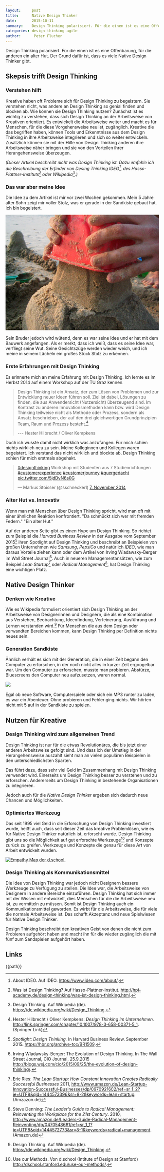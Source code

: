 ```yaml
---
layout:     post
title:      Native Design Thinker
date:       2015-10-11
summary:    Design Thinking polarisiert. Für die einen ist es eine Offenbarung, für die anderen ein alter Hut. Der Grund dafür ist, dass es viele Native Design Thinker gibt.
categories: design thinking agile
author:      Peter Flucher
---
```



  



Design Thinking polarisiert. Für die einen ist es eine Offenbarung, für die anderen ein alter Hut. Der Grund dafür ist, dass es viele Native Design Thinker gibt.




## Skepsis trifft Design Thinking 

### Verstehen hilft


  Kreative haben oft Probleme sich für Design Thinking zu begeistern. Sie verstehen nicht, was andere an Design Thinking so genial finden und blocken ab. Wie können sie Design Thinking nutzen? Zunächst ist es wichtig zu verstehen, dass sich Design Thinking an der Arbeitsweise von Kreativen orientiert. Es entwickelt die Arbeitsweise weiter und macht es für Menschen, für die diese Vorgehensweise neu ist, zugänglich. Kreative die das begriffen haben, können Tools und Erkenntnisse aus dem Design Thinking in ihre Arbeitsweise integrieren und sich so weiter entwickeln. Zusätzlich können sie mit der Hilfe von Design Thinking anderen ihre Arbeitsweise näher bringen und sie von den Vorteilen ihrer Herangehensweise überzeugen.

  *(Dieser Artikel beschreibt nicht was Design Thinking ist. Dazu emfehle ich die Beschreibung der Erfinder von Desing Thinking IDEO[^IDEO], des Hasso-Plattner-Instituts[^HPI] oder Wikipedia[^wiki].)*

### Das war aber meine Idee

  Die Idee zu dem Artikel ist mir vor zwei Wochen gekommen. Mein 5 Jahre alter Sohn zeigt mir voller Stolz, was er gerade in der Sandkiste gebaut hat. Ich bin begeistert.

  ![Ein Bauwerk aus Sand.](/images/sand.jpg)

  Sein Bruder jedoch wird wütend, denn es war seine Idee und er hat mit dem Bauwerk angefangen. Als er merkt, dass ich weiß, dass es seine Idee war, verfliegt seine Wut. Seine Gesichtszüge werden wieder weich, und ich meine in seinem Lächeln ein großes Stück Stolz zu erkennen.



### Erste Erfahrungen mit Design Thinking

  Es erinnerte mich an meine Erfahrung mit Design Thinking. Ich lernte es im Herbst 2014 auf einem Workshop auf der TU Graz kennen.

 > Design Thinking ist ein Ansatz, der zum Lösen von Problemen und zur Entwicklung neuer Ideen führen soll. Ziel ist dabei, Lösungen zu finden, die aus Anwendersicht (Nutzersicht) überzeugend sind. Im Kontrast zu anderen Innovationsmethoden kann bzw. wird Design Thinking teilweise nicht als Methode oder Prozess, sondern als Ansatz beschrieben, der auf den drei gleichwertigen Grundprinzipien Team, Raum und Prozess besteht.[^Hilbrecht]
 >
 > --- Hester Hilbrecht / Oliver Kempkens

  Doch ich wusste damit nicht wirklich was anzufangen. Für mich schien nichts wirklich neu zu sein. Meine Kolleginnen und Kollegen waren begeistert. Ich verstand das nicht wirklich und blockte ab. Design Thinking schien für mich erstmals abgehakt.
  

  <blockquote class="twitter-tweet" lang="de"><p lang="de" dir="ltr"><a href="https://twitter.com/hashtag/designthinking?src=hash">#designthinking</a> Workshop mit  Studenten aus 7 Studienrichtungen <a href="https://twitter.com/hashtag/customerexperience?src=hash">#customerexperience</a> <a href="https://twitter.com/hashtag/customerjourney?src=hash">#customerjourney</a> <a href="https://twitter.com/hashtag/quergedacht?src=hash">#quergedacht</a> <a href="http://t.co/5jdDvN6s0G">pic.twitter.com/5jdDvN6s0G</a></p>&mdash; Markus Stoisser (@sschneckerl) <a href="https://twitter.com/sschneckerl/status/530684238358929408">7. November 2014</a></blockquote>
  
<script async src="//platform.twitter.com/widgets.js" charset="utf-8"></script>

### Alter Hut vs. Innovativ

  Wenn man mit Menschen über Design Thinking spricht, wird man oft mit einer ähnlichen Reaktion konfrontiert. "Da schmückt sich wer mit fremden Federn." "Ein alter Hut." 

  Auf der anderen Seite gibt es einen Hype um Design Thinking. So richtet zum Beispiel die *Harvard Business Review* in der Ausgabe vom September 2015[^HBR] ihren Spotlight auf Design Thinking und beschreibt an Beispielen von großen Unternehmen wie *Samsung*, *PepsiCo* und natürlich *IDEO*, wie man daraus Vorteile ziehen kann oder dem Artikel von Irving Wladawsky-Berger im Wall Street Journal[^Wladawsky]. Auch in neueren Managementansätzen, wie zum Beispiel *Lean Startup*[^Ries] oder *Radical Management*[^Denning], hat Design Thinking eine wichtigen Platz.



## Native Design Thinker

### Denken wie Kreative

  Wie es Wikipedia formuliert orientiert sich Design Thinking an der Arbeitsweise von Designerinnen und Designern, die als eine Kombination aus Verstehen, Beobachtung, Ideenfindung, Verfeinerung, Ausführung und Lernen verstanden wird.[^wiki] Für Menschen die aus dem Design oder verwandten Bereichen kommen, kann Design Thinking per Definition nichts neues sein.



### Generation Sandkiste

  Ähnlich verhält es sich mit der Generation, die in einer Zeit begann den Computer zu erforschen, in der noch nicht alles in kurzer Zeit ergoogelbar war. Um den Computer zu erforschen, musste man probieren. Abstürze, Bluescreens den Computer neu aufzusetzen, waren normal. 

  ![](https://upload.wikimedia.org/wikipedia/commons/0/0f/Keller_lan.jpg)

  Egal ob neue Software, Computerspiele oder sich ein MP3 runter zu laden, es war ein Abenteuer. Ohne probieren und Fehler ging nichts. Wir hörten nicht mit 5 auf in der Sandkiste zu spielen.

## Nutzen für Kreative

### Design Thinking wird zum allgemeinen Trend

  Design Thinking ist nur für die etwas Revolutionäres, die bis jetzt einer anderen Arbeitsweise gefolgt sind. Und dass ich der Umstieg in der Herangehensweise auszahlt sieht man an vielen populären Beispielen in den unterschiedlichsten Sparten.

  



  Das führt dazu, dass sehr viel Geld im Zusammenhang mit Design Thinking verwendet wird. Einerseits um Design Thinking besser zu verstehen und zu erforschen. Andererseits um Design Thinking in bestehende Organisationen zu integrieren.

  Jedoch auch für die *Native Design Thinker* ergeben sich dadurch neue Chancen und Möglichkeiten. 


### Optimiertes Werkzeug

  Das seit 1995 viel Geld in die Erforschung von Design Thinking investiert wurde, heißt auch, dass seit dieser Zeit das kreative Problemlösen, wie es für Native Design Thinker natürlich ist, erforscht wurde. Design Thinking gibt uns so die Möglichkeit auf gut erforschte Werkzeuge[^dschool] und Konzepte zurück zu greifen. Werkzeuge und Konzepte die genau für diese Art von Arbeit entwickelt wurden.


  [![Empathy Map der d.school.](https://dschool.stanford.edu/groups/k12/wiki/3d994/images/__thumbs__/bec3c.jpg)](http://dschool.stanford.edu/use-our-methods/)




  

  

### Design Thinking als Kommunikationsmittel

  Die Idee von Design Thinking war jedoch nicht Designern bessere Werkzeuge zu Verfügung zu stellen. Die Idee war, die Arbeitsweise von Designern in andere Bereiche einzuführen. Design Thinking hat sich immer mit der Wissen mit entwickelt, dies Menschen für die die Arbeitsweise neu ist, zu vermitteln zu müssen. Somit ist Design Thinking auch ein Kommunikationsmittel geworden. Es wirbt für die Arbeitsweise, die für viele die normale Arbeitsweise ist. Das schafft Akzeptanz und neue Spielwiesen für Native Design Thinker.


  Design Thinking beschreibt den kreativen Geist von denen die nicht zum Probieren aufgehört haben und macht ihn für die wieder zugänglich die mit fünf zum Sandspielen aufgehört haben.






## Links

[^HBR]: *Spotlight: Design Thinking.* In Harvard Business Review. September 2015.  <https://hbr.org/archive-toc/BR1509>.

[^wiki]: Design Thinking. Auf Wikipedia (de). <https://de.wikipedia.org/wiki/Design_Thinking>.

[^HPI]: Was ist Design Thinking? Auf Hasso-Plattner-Institut. <http://hpi-academy.de/design-thinking/was-ist-design-thinking.html>.

[^IDEO]: About IDEO. Auf IDEO. <https://www.ideo.com/about/>.

[^Hilbrecht]: Hester Hilbrecht / Oliver Kempkens: *Design Thinking im Unternehmen.* <http://link.springer.com/chapter/10.1007/978-3-658-00371-5_1>. (Springer Link)

[^Ries]: Eric Ries: *The Lean Startup: How Constant Innovation Creates Radically Successful Businesses* 2011, <http://www.amazon.de/Lean-Startup-Innovation-Successful-Businesses/dp/0670921602/ref=sr_1_2?ie=UTF8&qid=1444573396&sr=8-2&keywords=lean+startup>. (Amzazon.de)

[^Denning]: Steve Denning: *The Leader's Guide to Radical Management: Reinventing the Workplace for the 21st Century*. 2010, <http://www.amazon.de/Leaders-Guide-Radical-Management-Reinventing/dp/0470548681/ref=sr_1_1?ie=UTF8&qid=1444572773&sr=8-1&keywords=radical+management>. (Amazon.de)

[^dschool]: Use our Methods. Von d.school (Intitute of Design at Stanford) <http://dschool.stanford.edu/use-our-methods/>.

[^Wladawsky]: Irving Wladawsky-Berger: The Evolution of Design Thinking. In The Wall Street Journal, CIO Journal, 25.9.2015 <http://blogs.wsj.com/cio/2015/09/25/the-evolution-of-design-thinking/>.



{{path}}

